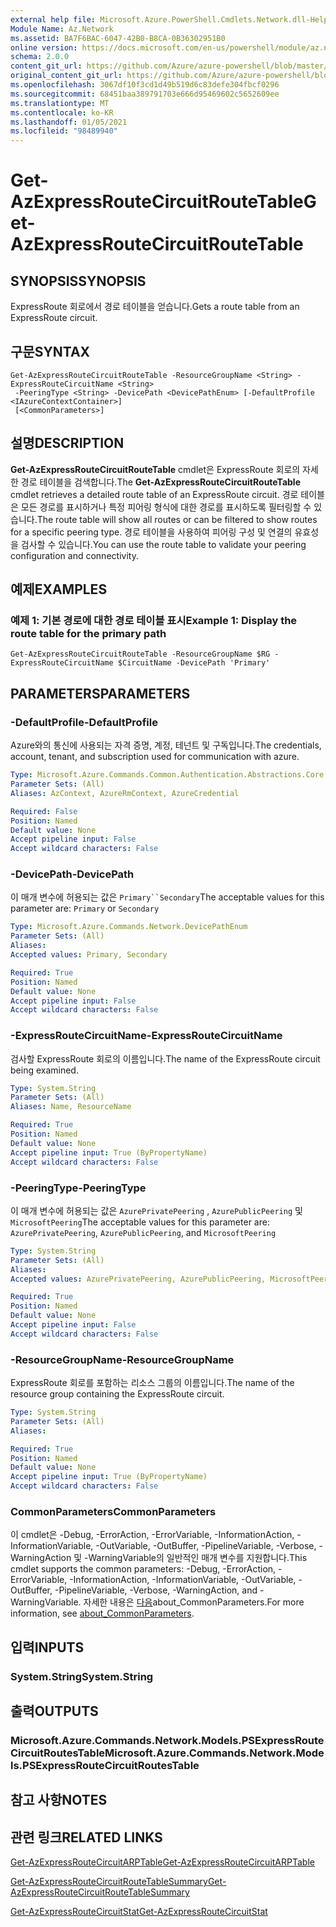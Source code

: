 ```yaml
---
external help file: Microsoft.Azure.PowerShell.Cmdlets.Network.dll-Help.xml
Module Name: Az.Network
ms.assetid: BA7F6BAC-6047-42B0-B8CA-0B36302951B0
online version: https://docs.microsoft.com/en-us/powershell/module/az.network/get-azexpressroutecircuitroutetable
schema: 2.0.0
content_git_url: https://github.com/Azure/azure-powershell/blob/master/src/Network/Network/help/Get-AzExpressRouteCircuitRouteTable.md
original_content_git_url: https://github.com/Azure/azure-powershell/blob/master/src/Network/Network/help/Get-AzExpressRouteCircuitRouteTable.md
ms.openlocfilehash: 3067df10f3cd1d49b519d6c83defe304fbcf0296
ms.sourcegitcommit: 68451baa389791703e666d95469602c5652609ee
ms.translationtype: MT
ms.contentlocale: ko-KR
ms.lasthandoff: 01/05/2021
ms.locfileid: "98489940"
---
```

# <span data-ttu-id="ec80b-101">Get-AzExpressRouteCircuitRouteTable</span><span class="sxs-lookup"><span data-stu-id="ec80b-101">Get-AzExpressRouteCircuitRouteTable</span></span>

## <span data-ttu-id="ec80b-102">SYNOPSIS</span><span class="sxs-lookup"><span data-stu-id="ec80b-102">SYNOPSIS</span></span>
<span data-ttu-id="ec80b-103">ExpressRoute 회로에서 경로 테이블을 얻습니다.</span><span class="sxs-lookup"><span data-stu-id="ec80b-103">Gets a route table from an ExpressRoute circuit.</span></span>

## <span data-ttu-id="ec80b-104">구문</span><span class="sxs-lookup"><span data-stu-id="ec80b-104">SYNTAX</span></span>

```
Get-AzExpressRouteCircuitRouteTable -ResourceGroupName <String> -ExpressRouteCircuitName <String>
 -PeeringType <String> -DevicePath <DevicePathEnum> [-DefaultProfile <IAzureContextContainer>]
 [<CommonParameters>]
```

## <span data-ttu-id="ec80b-105">설명</span><span class="sxs-lookup"><span data-stu-id="ec80b-105">DESCRIPTION</span></span>
<span data-ttu-id="ec80b-106">**Get-AzExpressRouteCircuitRouteTable** cmdlet은 ExpressRoute 회로의 자세한 경로 테이블을 검색합니다.</span><span class="sxs-lookup"><span data-stu-id="ec80b-106">The **Get-AzExpressRouteCircuitRouteTable** cmdlet retrieves a detailed route table of an ExpressRoute circuit.</span></span> <span data-ttu-id="ec80b-107">경로 테이블은 모든 경로를 표시하거나 특정 피어링 형식에 대한 경로를 표시하도록 필터링할 수 있습니다.</span><span class="sxs-lookup"><span data-stu-id="ec80b-107">The route table will show all routes or can be filtered to show routes for a specific peering type.</span></span> <span data-ttu-id="ec80b-108">경로 테이블을 사용하여 피어링 구성 및 연결의 유효성을 검사할 수 있습니다.</span><span class="sxs-lookup"><span data-stu-id="ec80b-108">You can use the route table to validate your peering configuration and connectivity.</span></span>

## <span data-ttu-id="ec80b-109">예제</span><span class="sxs-lookup"><span data-stu-id="ec80b-109">EXAMPLES</span></span>

### <span data-ttu-id="ec80b-110">예제 1: 기본 경로에 대한 경로 테이블 표시</span><span class="sxs-lookup"><span data-stu-id="ec80b-110">Example 1: Display the route table for the primary path</span></span>
```
Get-AzExpressRouteCircuitRouteTable -ResourceGroupName $RG -ExpressRouteCircuitName $CircuitName -DevicePath 'Primary'
```

## <span data-ttu-id="ec80b-111">PARAMETERS</span><span class="sxs-lookup"><span data-stu-id="ec80b-111">PARAMETERS</span></span>

### <span data-ttu-id="ec80b-112">-DefaultProfile</span><span class="sxs-lookup"><span data-stu-id="ec80b-112">-DefaultProfile</span></span>
<span data-ttu-id="ec80b-113">Azure와의 통신에 사용되는 자격 증명, 계정, 테넌트 및 구독입니다.</span><span class="sxs-lookup"><span data-stu-id="ec80b-113">The credentials, account, tenant, and subscription used for communication with azure.</span></span>

```yaml
Type: Microsoft.Azure.Commands.Common.Authentication.Abstractions.Core.IAzureContextContainer
Parameter Sets: (All)
Aliases: AzContext, AzureRmContext, AzureCredential

Required: False
Position: Named
Default value: None
Accept pipeline input: False
Accept wildcard characters: False
```

### <span data-ttu-id="ec80b-114">-DevicePath</span><span class="sxs-lookup"><span data-stu-id="ec80b-114">-DevicePath</span></span>
<span data-ttu-id="ec80b-115">이 매개 변수에 허용되는 값은 `Primary``Secondary`</span><span class="sxs-lookup"><span data-stu-id="ec80b-115">The acceptable values for this parameter are: `Primary` or `Secondary`</span></span>

```yaml
Type: Microsoft.Azure.Commands.Network.DevicePathEnum
Parameter Sets: (All)
Aliases:
Accepted values: Primary, Secondary

Required: True
Position: Named
Default value: None
Accept pipeline input: False
Accept wildcard characters: False
```

### <span data-ttu-id="ec80b-116">-ExpressRouteCircuitName</span><span class="sxs-lookup"><span data-stu-id="ec80b-116">-ExpressRouteCircuitName</span></span>
<span data-ttu-id="ec80b-117">검사할 ExpressRoute 회로의 이름입니다.</span><span class="sxs-lookup"><span data-stu-id="ec80b-117">The name of the ExpressRoute circuit being examined.</span></span>

```yaml
Type: System.String
Parameter Sets: (All)
Aliases: Name, ResourceName

Required: True
Position: Named
Default value: None
Accept pipeline input: True (ByPropertyName)
Accept wildcard characters: False
```

### <span data-ttu-id="ec80b-118">-PeeringType</span><span class="sxs-lookup"><span data-stu-id="ec80b-118">-PeeringType</span></span>
<span data-ttu-id="ec80b-119">이 매개 변수에 허용되는 값은 `AzurePrivatePeering` , `AzurePublicPeering` 및 `MicrosoftPeering`</span><span class="sxs-lookup"><span data-stu-id="ec80b-119">The acceptable values for this parameter are: `AzurePrivatePeering`, `AzurePublicPeering`, and `MicrosoftPeering`</span></span>

```yaml
Type: System.String
Parameter Sets: (All)
Aliases:
Accepted values: AzurePrivatePeering, AzurePublicPeering, MicrosoftPeering

Required: True
Position: Named
Default value: None
Accept pipeline input: False
Accept wildcard characters: False
```

### <span data-ttu-id="ec80b-120">-ResourceGroupName</span><span class="sxs-lookup"><span data-stu-id="ec80b-120">-ResourceGroupName</span></span>
<span data-ttu-id="ec80b-121">ExpressRoute 회로를 포함하는 리소스 그룹의 이름입니다.</span><span class="sxs-lookup"><span data-stu-id="ec80b-121">The name of the resource group containing the ExpressRoute circuit.</span></span>

```yaml
Type: System.String
Parameter Sets: (All)
Aliases:

Required: True
Position: Named
Default value: None
Accept pipeline input: True (ByPropertyName)
Accept wildcard characters: False
```

### <span data-ttu-id="ec80b-122">CommonParameters</span><span class="sxs-lookup"><span data-stu-id="ec80b-122">CommonParameters</span></span>
<span data-ttu-id="ec80b-123">이 cmdlet은 -Debug, -ErrorAction, -ErrorVariable, -InformationAction, -InformationVariable, -OutVariable, -OutBuffer, -PipelineVariable, -Verbose, -WarningAction 및 -WarningVariable의 일반적인 매개 변수를 지원합니다.</span><span class="sxs-lookup"><span data-stu-id="ec80b-123">This cmdlet supports the common parameters: -Debug, -ErrorAction, -ErrorVariable, -InformationAction, -InformationVariable, -OutVariable, -OutBuffer, -PipelineVariable, -Verbose, -WarningAction, and -WarningVariable.</span></span> <span data-ttu-id="ec80b-124">자세한 내용은 [다음](http://go.microsoft.com/fwlink/?LinkID=113216)about_CommonParameters.</span><span class="sxs-lookup"><span data-stu-id="ec80b-124">For more information, see [about_CommonParameters](http://go.microsoft.com/fwlink/?LinkID=113216).</span></span>

## <span data-ttu-id="ec80b-125">입력</span><span class="sxs-lookup"><span data-stu-id="ec80b-125">INPUTS</span></span>

### <span data-ttu-id="ec80b-126">System.String</span><span class="sxs-lookup"><span data-stu-id="ec80b-126">System.String</span></span>

## <span data-ttu-id="ec80b-127">출력</span><span class="sxs-lookup"><span data-stu-id="ec80b-127">OUTPUTS</span></span>

### <span data-ttu-id="ec80b-128">Microsoft.Azure.Commands.Network.Models.PSExpressRouteCircuitRoutesTable</span><span class="sxs-lookup"><span data-stu-id="ec80b-128">Microsoft.Azure.Commands.Network.Models.PSExpressRouteCircuitRoutesTable</span></span>

## <span data-ttu-id="ec80b-129">참고 사항</span><span class="sxs-lookup"><span data-stu-id="ec80b-129">NOTES</span></span>

## <span data-ttu-id="ec80b-130">관련 링크</span><span class="sxs-lookup"><span data-stu-id="ec80b-130">RELATED LINKS</span></span>

[<span data-ttu-id="ec80b-131">Get-AzExpressRouteCircuitARPTable</span><span class="sxs-lookup"><span data-stu-id="ec80b-131">Get-AzExpressRouteCircuitARPTable</span></span>](Get-AzExpressRouteCircuitARPTable.md)

[<span data-ttu-id="ec80b-132">Get-AzExpressRouteCircuitRouteTableSummary</span><span class="sxs-lookup"><span data-stu-id="ec80b-132">Get-AzExpressRouteCircuitRouteTableSummary</span></span>](Get-AzExpressRouteCircuitRouteTableSummary.md)

[<span data-ttu-id="ec80b-133">Get-AzExpressRouteCircuitStat</span><span class="sxs-lookup"><span data-stu-id="ec80b-133">Get-AzExpressRouteCircuitStat</span></span>](./Get-AzExpressRouteCircuitStat.md)
